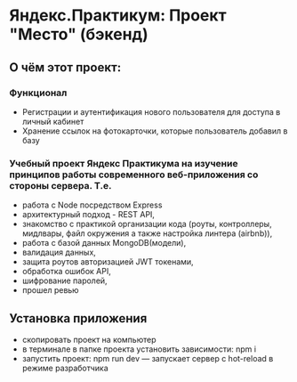 # Яндекс.Практикум: Проект "Место" (бэкенд)
## О чём этот проект:
### Функционал

* Регистрации и аутентификация нового пользователя для доступа в личный кабинет
* Хранение ссылок на фотокарточки, которые пользователь добавил в базу

### Учебный проект Яндекс Практикума на изучение принципов работы современного веб-приложения со стороны сервера. Т.е. 
* работа с Node посредством Express
* архитектурный подход - REST API,
* знакомство с практикой организации кода (роуты, контроллеры, мидлвары, файл окружения а также настройка линтера (airbnb)), 
* работа с базой данных MongoDB(модели), 
* валидация данных,  
* защита роутов авторизацией JWT токенами,
* обработка ошибок API,
* шифрование паролей,
* прошел ревью

## Установка приложения
* скопировать проект на компьютер
* в терминале в папке проекта установить зависимости: npm i
* запустить проект: npm run dev — запускает сервер с hot-reload в режиме разработчика
